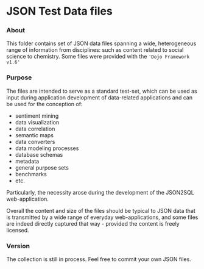JSON Test Data files
====================

### About

This folder contains set of JSON data files spanning a wide, heterogeneous range of information from disciplines: such as content related to social science to chemistry.
Some files were provided with the `'Dojo Framework v1.6'`

### Purpose
The files are intended to serve as a standard test-set, which can be used as input during application development of data-related applications and can be used for the conception of:

- sentiment mining
- data visualization
- data correlation
- semantic maps
- data converters
- data modeling processes
- database schemas
- metadata
- general purpose sets
- benchmarks
- etc.

Particularly, the necessity arose during the development of the JSON2SQL web-application.

Overall the content and size of the files should be typical to JSON data that is transmitted by a wide range of everyday web-applications, and some files are indeed directly captured that way - provided the content is freely licensed.

### Version

The collection is still in process. Feel free to commit your own JSON files.
